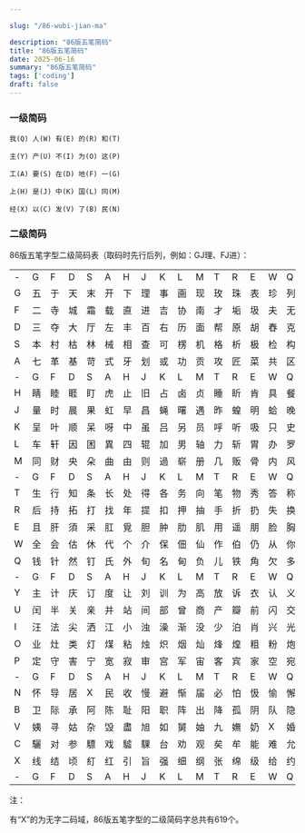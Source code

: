 ```yaml
---

slug: "/86-wubi-jian-ma"

description: "86版五笔简码"
title: "86版五笔简码"
date: 2025-06-16
summary: "86版五笔简码"
tags: ['coding']
draft: false
---
```



### 一级简码

```text
我(Q) 人(W) 有(E) 的(R) 和(T)

主(Y) 产(U) 不(I) 为(O) 这(P)

工(A) 要(S) 在(D) 地(F) 一(G)

上(H) 是(J) 中(K) 国(L) 同(M)

经(X) 以(C) 发(V) 了(B) 民(N)
```

### 二级简码

86版五笔字型二级简码表（取码时先行后列，例如：GJ理、FJ进）：


||||||||||||||||||
|--|--|--|--|--|--|--|--|--|--|--|--|--|--|--|--|--|
|-|G|F|D|S|A|H|J|K|L|M|T|R|E|W|Q|Y|U|I|O|P|N|B|V|C|X|
|G|五|于|天|末|开|下|理|事|画|现|玫|珠|表|珍|列|玉|平|不|来|琿|与|屯|妻|到|互|
|F|二|寺|城|霜|载|直|进|吉|协|南|才|垢|圾|夫|无|坟|增|示|赤|过|志|地|雪|支|X|
|D|三|夺|大|厅|左|丰|百|右|历|面|帮|原|胡|舂|克|太|磁|砂|灰|达|成|顾|肆|友|龙|
|S|本|村|枯|林|械|相|查|可|楞|机|格|析|极|检|构|术|样|档|杰|棕|杨|李|要|权|楷|
|A|七|革|基|苛|式|牙|划|或|功|贡|攻|匠|菜|共|区|芳|燕|东|苂|芝|世|节|切|芭|药|
|-|G|F|D|S|A|H|J|K|L|M|T|R|E|W|Q|Y|U|I|O|P|N|B|V|C|X|
|H|睛|睦|睚|盯|虎|止|旧|占|卤|贞|睡|盺|肯|具|餐|眩|瞳|步|眯|瞎|卢|眲|眼|皮|此|
|J|量|时|晨|果|虹|早|昌|蝇|曙|遇|昨|蝗|明|蛤|晚|景|暗|晃|显|晕|电|最|归|紧|昆|
|K|呈|叶|顺|呆|呀|中|虽|吕|另|员|呼|听|吸|只|史|嘛|啼|吵|X|喧|叫|啊|哪|吧|哟|
|L|车|轩|因|困|異|四|辊|加|男|轴|力|斩|胃|办|罗|罚|较|遝|轔|边|思|囝|轨|轻|累|
|M|同|财|央|朵|曲|由|则|過|崭|册|几|贩|骨|内|风|凡|赠|峭|嶸|迪|岂|邮|屻|凤|嶷|
|-|G|F|D|S|A|H|J|K|L|M|T|R|E|W|Q|Y|U|I|O|P|N|B|V|C|X|
|T|生|行|知|条|长|处|得|各|务|向|笔|物|秀|答|称|入|科|秒|秋|管|秘|季|委|么|第|
|R|后|持|拓|打|找|年|提|扣|押|抽|手|折|扔|失|换|扩|拉|朱|搂|近|所|報|扫|反|批|
|E|且|肝|須|采|肛|覓|胆|肿|肋|肌|用|遥|朋|脸|胸|及|胶|膛|X|爱|甩|服|妥|肥|脂|
|W|全|会|估|休|代|个|介|保|佃|仙|作|伯|仍|从|你|信|们|偿|伙|佇|亿|他|分|公|化|
|Q|钱|针|然|钉|氏|外|旬|名|甸|负|儿|铁|角|欠|多|久|匀|乐|炙|锭|包|凶|争|色|錄|
|-|G|F|D|S|A|H|J|K|L|M|T|R|E|W|Q|Y|U|I|O|P|N|B|V|C|X|
|Y|主|计|庆|订|度|让|刘|训|为|高|放|诉|衣|认|义|方|说|就|变|这|记|离|良|充|率|
|U|闰|半|关|亲|并|站|间|部|曾|商|产|瓣|前|闪|交|六|立|冰|普|帝|决|闻|妆|冯|北|
|I|汪|法|尖|洒|江|小|浊|澡|渐|没|少|泊|肖|兴|光|注|洋|水|淡|学|沁|池|当|汉|涨|
|O|业|灶|类|灯|煤|粘|烛|炽|烟|灿|烽|煌|粗|粉|炮|米|料|炒|炎|迷|断|籽|娄|烃|粌|
|P|定|守|害|宁|宽|寂|审|宫|军|宙|客|宾|家|空|宛|社|实|宵|灾|之|官|字|安|X|它|
|-|G|F|D|S|A|H|J|K|L|M|T|R|E|W|Q|Y|U|I|O|P|N|B|V|C|X|
|N|怀|导|居|X|民|收|慢|避|惭|届|必|怕|忣|愉|懈|心|习|悄|屡|忱|忆|敢|恨|怪|尼|
|B|卫|际|承|阿|陈|耻|阳|职|阵|出|降|孤|阴|队|隐|防|联|孙|耿|辽|也|子|限|取|陛|
|V|姨|寻|姑|杂|毁|盡|旭|如|舅|妯|九|嫵|奶|X|婚|妨|嫌|录|灵|巡|刀|好|妇|妈|姆|
|C|驪|对|参|驃|戏|驉|騍|台|劝|观|矣|牟|能|难|允|驻|駢|駣|驎|驼|马|邓|艰|双|騄|
|X|线|结|顷|糽|红|引|旨|强|细|纲|张|绵|级|给|约|纺|弱|纱|继|综|纪|弛|绿|经|比|
|-|G|F|D|S|A|H|J|K|L|M|T|R|E|W|Q|Y|U|I|O|P|N|B|V|C|X|

注：

有“X”的为无字二码域，86版五笔字型的二级简码字总共有619个。
